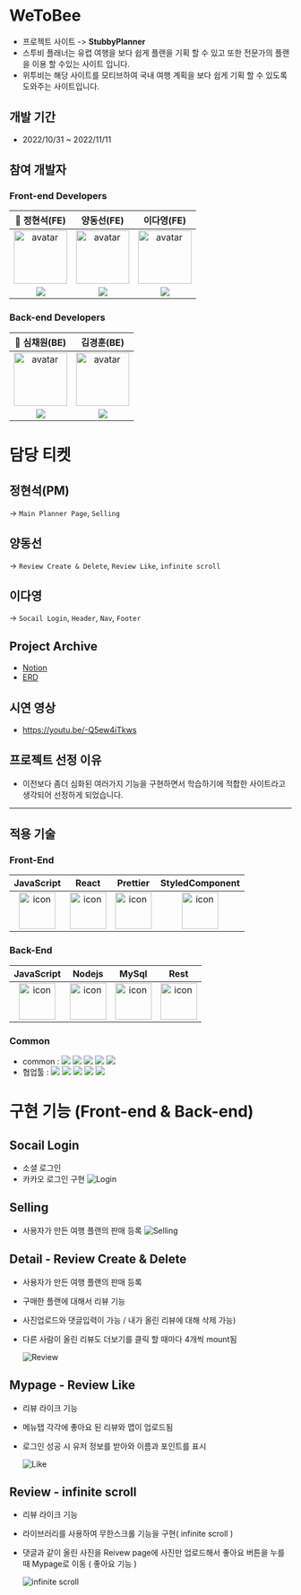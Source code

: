 # WeToBee

- 프로젝트 사이트 -> **StubbyPlanner**
- 스투비 플래너는 유렵 여행을 보다 쉽게 플랜을 기획 할 수 있고 또한 전문가의 플랜을 이용 할 수있는 사이트 입니다.
- 위투비는 해당 사이트를 모티브하여 국내 여행 계획을 보다 쉽게 기획 할 수 있도록 도와주는 사이트입니다.

## 개발 기간

- 2022/10/31 ~ 2022/11/11

## 참여 개발자

### Front-end Developers

|                                                            👑 정현석(FE)                                                             |                                                               양동선(FE)                                                                |                                                               이다영(FE)                                                                |
| :----------------------------------------------------------------------------------------------------------------------------------: | :-------------------------------------------------------------------------------------------------------------------------------------: | :-------------------------------------------------------------------------------------------------------------------------------------: |
|             <img width="95px" height="95px" src="https://avatars.githubusercontent.com/u/107871028?v=4" alt="avatar" />              |               <img width="95px" height="95px" src="https://avatars.githubusercontent.com/u/109202638?v=4" alt="avatar" />               |               <img width="95px" height="95px" src="https://avatars.githubusercontent.com/u/110576332?v=4" alt="avatar" />               |
| [<img src="https://img.shields.io/badge/GitHub-181717?style=for-the-badge&logo=GitHub&logoColor=white"/>](https://github.com/Sn-bow) | [<img src="https://img.shields.io/badge/GitHub-181717?style=for-the-badge&logo=GitHub&logoColor=white"/>](https://github.com/yangseon3) | [<img src="https://img.shields.io/badge/GitHub-181717?style=for-the-badge&logo=GitHub&logoColor=white"/>](https://github.com/daylee619) |

### Back-end Developers

|                                                               👑 심채원(BE)                                                                |                                                               김경훈(BE)                                                               |
| :----------------------------------------------------------------------------------------------------------------------------------------: | :------------------------------------------------------------------------------------------------------------------------------------: |
|                <img width="95px" height="95px" src="https://avatars.githubusercontent.com/u/114975208?v=4" alt="avatar" />                 |               <img width="95px" height="95px" src="https://avatars.githubusercontent.com/u/50650892?v=4" alt="avatar" />               |
| [<img src="https://img.shields.io/badge/GitHub-181717?style=for-the-badge&logo=GitHub&logoColor=white"/>](https://github.com/tlacodnjs667) | [<img src="https://img.shields.io/badge/GitHub-181717?style=for-the-badge&logo=GitHub&logoColor=white"/>](https://github.com/kh881122) |

# 담당 티켓

## 정현석(PM)

-> `Main Planner Page`, `Selling`

## 양동선

-> `Review Create & Delete`, `Review Like`, `infinite scroll`

## 이다영

-> `Socail Login`, `Header`, `Nav`, `Footer`

## Project Archive

- [Notion](https://coordinated-roquefort-606.notion.site/38-5-JustWeDoIt-02fa09e5f9454d9e9f5e784187570a99)
- [ERD](https://dbdiagram.io/d/63521f6c4709410195ad4757)

## 시연 영상

- https://youtu.be/-Q5ew4iTkws

## 프로젝트 선정 이유

- 이전보다 좀더 심화된 여러가지 기능을 구현하면서 학습하기에 적합한 사이트라고 생각되어 선정하게 되었습니다.

---

## 적용 기술

### Front-End

|                                             JavaScript                                             |                                                 React                                                 |                                                 Prettier                                                 |                                                                                                                StyledComponent                                                                                                                |
| :------------------------------------------------------------------------------------------------: | :---------------------------------------------------------------------------------------------------: | :------------------------------------------------------------------------------------------------------: | :-------------------------------------------------------------------------------------------------------------------------------------------------------------------------------------------------------------------------------------------: |
| <img src="https://techstack-generator.vercel.app/js-icon.svg" alt="icon" width="65" height="65" /> | <img src="https://techstack-generator.vercel.app/react-icon.svg" alt="icon" width="65" height="65" /> | <img src="https://techstack-generator.vercel.app/prettier-icon.svg" alt="icon" width="65" height="65" /> | <img src="https://res.cloudinary.com/practicaldev/image/fetch/s--ZAft79Hg--/c_imagga_scale,f_auto,fl_progressive,h_420,q_auto,w_1000/https://dev-to-uploads.s3.amazonaws.com/i/n2ur77wxawmw5bj6ojrf.png" alt="icon" width="65" height="65" /> |

### Back-End

|                                             JavaScript                                             |                                                Nodejs                                                 |                                                 MySql                                                 |                                                  Rest                                                   |
| :------------------------------------------------------------------------------------------------: | :---------------------------------------------------------------------------------------------------: | :---------------------------------------------------------------------------------------------------: | :-----------------------------------------------------------------------------------------------------: |
| <img src="https://techstack-generator.vercel.app/js-icon.svg" alt="icon" width="65" height="65" /> | <img src="https://techstack-generator.vercel.app/nginx-icon.svg" alt="icon" width="65" height="65" /> | <img src="https://techstack-generator.vercel.app/mysql-icon.svg" alt="icon" width="65" height="65" /> | <img src="https://techstack-generator.vercel.app/restapi-icon.svg" alt="icon" width="65" height="65" /> |

### Common

- common : <img src="https://img.shields.io/badge/Git-F05032?style=flat&logo=Git&logoColor=white"/> <img src="https://img.shields.io/badge/GitHub-181717?style=flat&logo=GitHub&logoColor=white"/> <img src="https://img.shields.io/badge/AWS-232F3E?style=flat&logo=AmazonAWS&logoColor=white"/> <img src="https://img.shields.io/badge/ESLint-4B32C3?style=flat&logo=AmazonAWS&logoColor=white"/> <img src="https://img.shields.io/badge/Prettier-F7B93E?style=flat&logo=prettier&logoColor=white"/>
- 협업툴 : <img src="https://img.shields.io/badge/Notion-000000?style=flat&logo=Notion&logoColor=white"/> <img src="https://img.shields.io/badge/Slack-4A154B?style=flat&logo=Slack&logoColor=white"/> <img src="https://img.shields.io/badge/Trello-0052CC?style=flat&logo=Trello&logoColor=white"/> <img src="https://img.shields.io/badge/Figma-F24E1E?style=flat&logo=Figma&logoColor=white"/> <img src="https://img.shields.io/badge/PostMan-FF6C37?style=flat&logo=PostMan&logoColor=white"/>

# 구현 기능 (Front-end & Back-end)

## Socail Login

- 소셜 로그인
- 카카오 로그인 구현
  ![Login](public/images/%08SocailLogin.gif)

## Selling

- 사용자가 만든 여행 플랜의 판매 등록
  ![Selling](public/images/MapCreate.gif)

## Detail - Review Create & Delete

- 사용자가 만든 여행 플랜의 판매 등록
- 구매한 플랜에 대해서 리뷰 기능
- 사진업로드와 댓글입력이 가능 / 내가 올린 리뷰에 대해 삭제 가능)
- 다른 사람이 올린 리뷰도 더보기를 클릭 할 때마다 4개씩 mount됨

  ![Review](public/images/ReviewCreateAndDelete.gif)

## Mypage - Review Like

- 리뷰 라이크 기능
- 메뉴탭 각각에 좋아요 된 리뷰와 맵이 업로드됨
- 로그인 성공 시 유저 정보를 받아와 이름과 포인트를 표시

  ![Like](public/images/Like.gif)

## Review - infinite scroll

- 리뷰 라이크 기능
- 라이브러리를 사용하여 무한스크롤 기능을 구현( infinite scroll )
- 댓글과 같이 올린 사진을 Reivew page에 사진만 업로드해서 좋아요 버튼을 누를 때 Mypage로 이동 ( 좋아요 기능 )

  ![infinite scroll](public/images/infinitescroll.gif)
